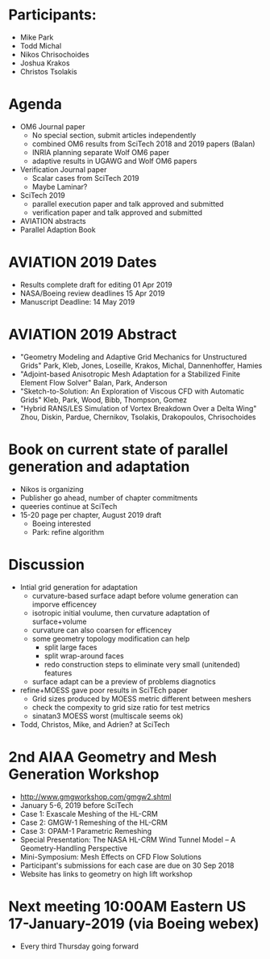 
# Participants:
 - Mike Park
 - Todd Michal
 - Nikos Chrisochoides
 - Joshua Krakos
 - Christos Tsolakis

# Agenda
- OM6 Journal paper
  - No special section, submit articles independently
  - combined OM6 results from SciTech 2018 and 2019 papers (Balan)
  - INRIA planning separate Wolf OM6 paper
  - adaptive results in UGAWG and Wolf OM6 papers
- Verification Journal paper
  - Scalar cases from SciTech 2019
  - Maybe Laminar?
- SciTech 2019
  - parallel execution paper and talk approved and submitted
  - verification paper and talk approved and submitted
- AVIATION abstracts
- Parallel Adaption Book

# AVIATION 2019 Dates
- Results complete draft for editing 01 Apr 2019
- NASA/Boeing review deadlines 15 Apr 2019
- Manuscript Deadline: 14 May 2019

# AVIATION 2019 Abstract
 - "Geometry Modeling and Adaptive Grid Mechanics for Unstructured Grids" Park, Kleb, Jones, Loseille, Krakos, Michal, Dannenhoffer, Hamies
 - "Adjoint-based Anisotropic Mesh Adaptation for a Stabilized Finite Element Flow Solver" Balan, Park, Anderson
 - "Sketch-to-Solution: An Exploration of Viscous CFD with Automatic Grids" Kleb, Park, Wood, Bibb, Thompson, Gomez
 - "Hybrid RANS/LES Simulation of Vortex Breakdown Over a Delta Wing" Zhou, Diskin, Pardue, Chernikov, Tsolakis, Drakopoulos, Chrisochoides

# Book on current state of parallel generation and adaptation
- Nikos is organizing
- Publisher go ahead, number of chapter commitments
- queeries continue at SciTech
- 15-20 page per chapter, August 2019 draft 
  - Boeing interested
  - Park: refine algorithm

# Discussion
- Intial grid generation for adaptation
  - curvature-based surface adapt before volume generation can imporve efficencey
  - isotropic initial voulume, then curvature adaptation of surface+volume
  - curvature can also coarsen for efficencey
  - some geometry topology modification can help
    - split large faces
    - split wrap-around faces
    - redo construction steps to eliminate very small (unitended) features
  - surface adapt can be a preview of problems diagnotics
- refine+MOESS gave poor results in SciTEch paper
  - Grid sizes produced by MOESS metric different between meshers
  - check the compexity to grid size ratio for test metrics
  - sinatan3 MOESS worst (multiscale seems ok)
- Todd, Christos, Mike, and Adrien? at SciTech

# 2nd AIAA Geometry and Mesh Generation Workshop
 - http://www.gmgworkshop.com/gmgw2.shtml
 - January 5-6, 2019 before SciTech
 - Case 1: Exascale Meshing of the HL-CRM
 - Case 2: GMGW-1 Remeshing of the HL-CRM
 - Case 3: OPAM-1 Parametric Remeshing
 - Special Presentation: The NASA HL-CRM Wind Tunnel Model – A Geometry-Handling Perspective
 - Mini-Symposium: Mesh Effects on CFD Flow Solutions
 - Participant's submissions for each case are due on 30 Sep 2018
 - Website has links to geometry on high lift workshop

# Next meeting 10:00AM Eastern US 17-January-2019 (via Boeing webex)
- Every third Thursday going forward

